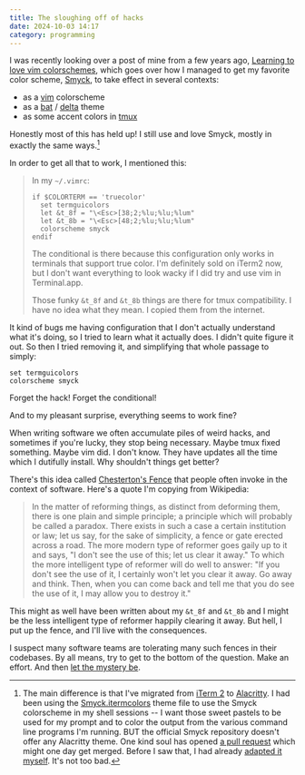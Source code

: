 ```yaml
---
title: The sloughing off of hacks
date: 2024-10-03 14:17
category: programming
---
```


I was recently looking over a post of mine from a few years ago, [Learning to love vim colorschemes](/2021/vim-colorschemes/), which goes over how I managed to get my favorite color scheme, [Smyck](https://color.smyck.org/), to take effect in several contexts:

- as a [vim](https://www.vim.org/) colorscheme
- as a [bat](https://github.com/sharkdp/bat) / [delta](https://github.com/dandavison/delta/) theme
- as some accent colors in [tmux](https://github.com/tmux/tmux)

Honestly most of this has held up!
I still use and love Smyck, mostly in exactly the same ways.[^1]

[^1]: The main difference is that I've migrated from [iTerm 2](https://iterm2.com/) to [Alacritty](https://alacritty.org/). I had been using the [Smyck.itermcolors](https://github.com/hukl/Smyck-Color-Scheme/blob/master/Smyck.itermcolors) theme file to use the Smyck colorscheme in my shell sessions -- I want those sweet pastels to be used for my prompt and to color the output from the various command line programs I'm running. BUT the official Smyck repository doesn't offer any Alacritty theme. One kind soul has opened [a pull request](https://github.com/hukl/Smyck-Color-Scheme/pull/35) which might one day get merged. Before I saw that, I had already [adapted it myself](https://github.com/maxjacobson/dotfiles/blob/54241e45c145ad15f45b2e88d6fd25049162e7de/config/alacritty.toml#L4-L36). It's not too bad.

In order to get all that to work, I mentioned this:


> In my `~/.vimrc`:
> 
> ```vimscript
> if $COLORTERM == 'truecolor'
>   set termguicolors
>   let &t_8f = "\<Esc>[38;2;%lu;%lu;%lum"
>   let &t_8b = "\<Esc>[48;2;%lu;%lu;%lum"
>   colorscheme smyck
> endif
> ```
> 
> The conditional is there because this configuration only works in terminals that support true color.
> I'm definitely sold on iTerm2 now, but I don't want everything to look wacky if I did try and use vim in Terminal.app.
> 
> Those funky `&t_8f` and `&t_8b` things are there for tmux compatibility.
> I have no idea what they mean.
> I copied them from the internet.

It kind of bugs me having configuration that I don't actually understand what it's doing, so I tried to learn what it actually does.
I didn't quite figure it out.
So then I tried removing it, and simplifying that whole passage to simply:

```vimscript
set termguicolors
colorscheme smyck
```

Forget the hack! Forget the conditional!

And to my pleasant surprise, everything seems to work fine?

When writing software we often accumulate piles of weird hacks, and sometimes if you're lucky, they stop being necessary. Maybe tmux fixed something. Maybe vim did. I don't know. They have updates all the time which I dutifully install. Why shouldn't things get better?

There's this idea called [Chesterton's Fence](https://en.wikipedia.org/wiki/G._K._Chesterton#Chesterton's_fence) that people often invoke in the context of software. Here's a quote I'm copying from Wikipedia:

> In the matter of reforming things, as distinct from deforming them, there is one plain and simple principle; a principle which will probably be called a paradox. There exists in such a case a certain institution or law; let us say, for the sake of simplicity, a fence or gate erected across a road. The more modern type of reformer goes gaily up to it and says, "I don't see the use of this; let us clear it away." To which the more intelligent type of reformer will do well to answer: "If you don't see the use of it, I certainly won't let you clear it away. Go away and think. Then, when you can come back and tell me that you do see the use of it, I may allow you to destroy it."

This might as well have been written about my `&t_8f` and `&t_8b` and I might be the less intelligent type of reformer happily clearing it away. But hell, I put up the fence, and I'll live with the consequences.

I suspect many software teams are tolerating many such fences in their codebases. By all means, try to get to the bottom of the question. Make an effort. And then [let the mystery be](https://www.youtube.com/watch?v=nlaoR5m4L80).
